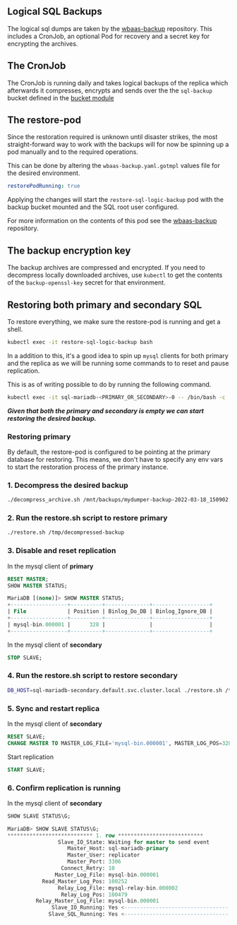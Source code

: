 ## Logical SQL Backups

The logical sql dumps are taken by the [wbaas-backup](https://github.com/wmde/wbaas-backup) repository. This includes a CronJob, an optional Pod for recovery and a secret key for encrypting the archives.

## The CronJob

The CronJob is running daily and takes logical backups of the replica which afterwards it compresses, encrypts and sends over the the `sql-backup` bucket defined in the [bucket module](../tf/modules/buckets/main.tf)

## The restore-pod

Since the restoration required is unknown until disaster strikes, the most straight-forward way to work with the backups will for now be spinning up a pod manually and to the required operations.

This can be done by altering the `wbaas-backup.yaml.gotmpl` values file for the desired environment.

```yml
restorePodRunning: true
```

Applying the changes will start the `restore-sql-logic-backup` pod with the backup bucket mounted and the SQL root user configured.

For more information on the contents of this pod see the [wbaas-backup](https://github.com/wmde/wbaas-backup) repository.

## The backup encryption key

The backup archives are compressed and encrypted. If you need to decompress locally downloaded archives, use `kubectl` to get the contents of the `backup-openssl-key` secret for that environment.

## Restoring both primary and secondary SQL

To restore everything, we make sure the restore-pod is running and get a shell.

```sh
kubectl exec -it restore-sql-logic-backup bash
```

In a addition to this, it's a good idea to spin up `mysql` clients for both primary and the replica as we will be running some commands to to reset and pause replication.

This is as of writing possible to do by running the following command.

```sh
kubectl exec -it sql-mariadb-<PRIMARY_OR_SECONDARY>-0 -- /bin/bash -c 'mysql -u root -p${MARIADB_ROOT_PASSWORD}'
```

***Given that both the primary and secondary is empty we can start restoring the desired backup.***

### Restoring primary

By default, the restore-pod is configured to be pointing at the primary database for restoring. This means, we don't have to specify any env vars to start the restoration process of the primary instance.

###  1. Decompress the desired backup

```sh
./decompress_archive.sh /mnt/backups/mydumper-backup-2022-03-18_150902.tar.gz /tmp/decompressed-backup
```

###  2. Run the restore.sh script to restore primary

```sh
./restore.sh /tmp/decompressed-backup
```

###  3. Disable and reset replication

In the mysql client of **primary**

```SQL
RESET MASTER;
SHOW MASTER STATUS;
```

```SQL
MariaDB [(none)]> SHOW MASTER STATUS;
+------------------+----------+--------------+------------------+
| File             | Position | Binlog_Do_DB | Binlog_Ignore_DB |
+------------------+----------+--------------+------------------+
| mysql-bin.000001 |      328 |              |                  |
+------------------+----------+--------------+------------------+
```

In the mysql client of **secondary**

```SQL
STOP SLAVE;
```

###  4. Run the restore.sh script to restore secondary

```sh
DB_HOST=sql-mariadb-secondary.default.svc.cluster.local ./restore.sh /tmp/decompressed-backup
```

###  5. Sync and restart replica

In the mysql client of **secondary**

```SQL
RESET SLAVE;
CHANGE MASTER TO MASTER_LOG_FILE='mysql-bin.000001', MASTER_LOG_POS=328;
```

Start replication

```SQL
START SLAVE;
```

###  6. Confirm replication is running


In the mysql client of **secondary**

```SQL
SHOW SLAVE STATUS\G;
```

```SQL
MariaDB> SHOW SLAVE STATUS\G;
*************************** 1. row ***************************
                Slave_IO_State: Waiting for master to send event
                   Master_Host: sql-mariadb-primary
                   Master_User: replicator
                   Master_Port: 3306
                 Connect_Retry: 10
               Master_Log_File: mysql-bin.000001
           Read_Master_Log_Pos: 100252
                Relay_Log_File: mysql-relay-bin.000002
                 Relay_Log_Pos: 100479
         Relay_Master_Log_File: mysql-bin.000001
              Slave_IO_Running: Yes <--------------------------------- GOOD
             Slave_SQL_Running: Yes <--------------------------------- GOOD

```

